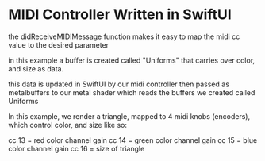 # MIDI Controller Written in SwiftUI

the didReceiveMIDIMessage function
makes it easy to map the midi 
cc value to the desired parameter
 
in this example a buffer is created
called "Uniforms" that carries over 
color, and size as data. 
 
this data is updated in SwiftUI by our midi controller
then passed as metalbuffers to our metal shader which 
reads the buffers we created called Uniforms 

In this example, we render a triangle, mapped to 4 midi knobs (encoders),
which control color, and size like so:  

cc 13 = red color channel gain
cc 14 = green color channel gain
cc 15 = blue color channel gain
cc 16 = size of triangle
